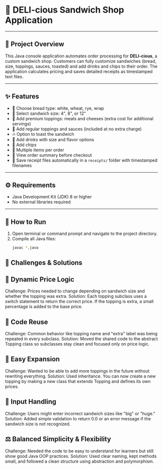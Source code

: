# 🥪 DELI-cious Sandwich Shop Application

---

## 📖 Project Overview

This Java console application automates order processing for **DELI-cious**, a custom sandwich shop. Customers can fully customize sandwiches (bread, size, toppings, sauces, toasted) and add drinks and chips to their order. The application calculates pricing and saves detailed receipts as timestamped text files.

---

## ✨ Features

- 🍞 Choose bread type: white, wheat, rye, wrap  
- 📏 Select sandwich size: 4", 8", or 12"  
- 🥩 Add premium toppings: meats and cheeses (extra cost for additional servings)  
- 🥗 Add regular toppings and sauces (included at no extra charge)  
- 🔥 Option to toast the sandwich  
- 🥤 Add drinks with size and flavor options  
- 🍟 Add chips  
- 🛒 Multiple items per order  
- 🧾 View order summary before checkout  
- 💾 Save receipt files automatically in a `receipts/` folder with timestamped filenames  

---

## ⚙️ Requirements

- Java Development Kit (JDK) 8 or higher  
- No external libraries required  

---

## 🚀 How to Run

1. Open terminal or command prompt and navigate to the project directory.  
2. Compile all Java files:  
   ```bash
   javac *.java

## 🧠 Challenges & Solutions
## 🔄 Dynamic Price Logic
Challenge: Prices needed to change depending on sandwich size and whether the topping was extra.
Solution: Each topping subclass uses a switch statement to return the correct price. If the topping is extra, a small percentage is added to the base price.

## 🧹 Code Reuse
Challenge: Common behavior like topping name and "extra" label was being repeated in every subclass.
Solution: Moved the shared code to the abstract Topping class so subclasses stay clean and focused only on price logic.

## 🧱 Easy Expansion
Challenge: Wanted to be able to add more toppings in the future without rewriting everything.
Solution: Used inheritance. You can now create a new topping by making a new class that extends Topping and defines its own prices.

## 🧪 Input Handling
Challenge: Users might enter incorrect sandwich sizes like "big" or "huge."
Solution: Added simple validation to return 0.0 or an error message if the sandwich size is not recognized.

## ⚖️ Balanced Simplicity & Flexibility
Challenge: Needed the code to be easy to understand for learners but still show good Java OOP practices.
Solution: Used clear naming, kept methods small, and followed a clean structure using abstraction and polymorphism.
